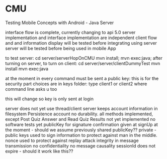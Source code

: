 # CMU
Testing Mobile Concepts with Android - Java Server

interface flow is complete, currently changing to api 5.0
server implementation and interface implementation are independent
client flow and and information display will be tested before integrating using server
server will be tested before being used in mobile App

to test server:
	cd server/serverHopOnCMU
	mvn install; 
	mvn exec:java;
after turning on server, to turn on client:
	cd server/server/clientDummyTest
	mvn install
	mvn exec:java

at the moment in every command must be sent a public key:
this is for the security part
	choices are in keys folder:
		type client1 or client2 where command line asks u too

this will change so key is only sent at login

server does not yet use thread/client
server keeps account information in filesystem Persistence account
no durability.
all methods implemented, except Post Quiz Answer and Read Quiz Results not yet implemented
no software tests yet
publicKey for signature confirmation given at signUp at the moment -
should we assume previously shared publicKey??
private - public keys used to sign information to protect against man in the middle.
nonce used to protect against replay attack
integrity in message transmission
no confidentiality
no message causality
sessionId does not expire - should it work like this??

